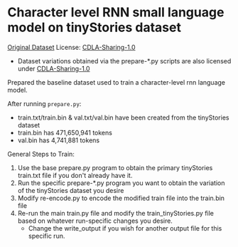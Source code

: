 # Character level RNN small language model on tinyStories dataset 

[Original Dataset](https://huggingface.co/datasets/roneneldan/TinyStories) License: [CDLA-Sharing-1.0](https://spdx.org/licenses/CDLA-Sharing-1.0.html)
- Dataset variations obtained via the prepare-*.py scripts are also licensed under [CDLA-Sharing-1.0](https://spdx.org/licenses/CDLA-Sharing-1.0.html)

Prepared the baseline dataset used to train a character-level rnn language model.

After running `prepare.py`:
- train.txt/train.bin & val.txt/val.bin have been created from the tinyStories dataset
- train.bin has 471,650,941 tokens
- val.bin has 4,741,881 tokens

General Steps to Train:
1. Use the base prepare.py program to obtain the primary tinyStories train.txt file if you don't already have it.
2. Run the specific prepare-*.py program you want to obtain the variation of the tinyStories dataset you desire
3. Modify re-encode.py to encode the modified train file into the train.bin file
4. Re-run the main train.py file and modify the train_tinyStories.py file based on whatever run-specific changes you desire.
    - Change the write_output if you wish for another output file for this specific run.